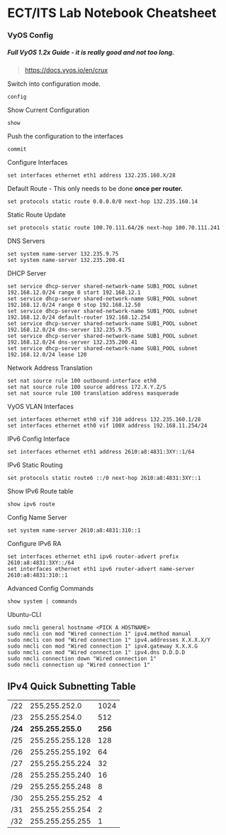 # ECT/ITS Lab Notebook Cheatsheet

### VyOS Config

##### Full VyOS 1.2x Guide - it is really good and not too long.

> https://docs.vyos.io/en/crux

Switch into configuration mode.

```
config
```

Show Current Configuration

```
show
```

Push the configuration to the interfaces

```
commit
```

Configure Interfaces

```
set interfaces ethernet eth1 address 132.235.160.X/28
```

Default Route - This only needs to be done **once per router.**

```
set protocols static route 0.0.0.0/0 next-hop 132.235.160.14
```

Static Route Update

```
set protocols static route 100.70.111.64/26 next-hop 100.70.111.241
```

DNS Servers

````
set system name-server 132.235.9.75
set system name-server 132.235.200.41
````

DHCP Server
````
set service dhcp-server shared-network-name SUB1_POOL subnet 192.168.12.0/24 range 0 start 192.168.12.1
set service dhcp-server shared-network-name SUB1_POOL subnet 192.168.12.0/24 range 0 stop 192.168.12.50
set service dhcp-server shared-network-name SUB1_POOL subnet 192.168.12.0/24 default-router 192.168.12.254
set service dhcp-server shared-network-name SUB1_POOL subnet 192.168.12.0/24 dns-server 132.235.9.75
set service dhcp-server shared-network-name SUB1_POOL subnet 192.168.12.0/24 dns-server 132.235.200.41
set service dhcp-server shared-network-name SUB1_POOL subnet 192.168.12.0/24 lease 120
````

Network Address Translation
````
set nat source rule 100 outbound-interface eth0
set nat source rule 100 source address 172.X.Y.Z/S
set nat source rule 100 translation address masquerade
````

VyOS VLAN Interfaces

````
set interfaces ethernet eth0 vif 310 address 132.235.160.1/28
set interfaces ethernet eth0 vif 100X address 192.168.11.254/24
````

IPv6 Config Interface

```
set interfaces ethernet eth1 address 2610:a8:4831:3XY::1/64
```

IPv6 Static Routing

```
set protocols static route6 ::/0 next-hop 2610:a8:4831:3XY::1
```

Show IPv6 Route table

```
show ipv6 route
```

Config Name Server

```
set system name-server 2610:a8:4831:310::1
```

Configure IPv6 RA

````
set interfaces ethernet eth1 ipv6 router-advert prefix 2610:a8:4831:3XY::/64
set interfaces ethernet eth1 ipv6 router-advert name-server 2610:a8:4831:310::1
````
Advanced Config Commands
```
show system | commands
```

Ubuntu-CLI
````
sudo nmcli general hostname <PICK A HOSTNAME>
sudo nmcli con mod "Wired connection 1" ipv4.method manual
sudo nmcli con mod "Wired connection 1" ipv4.addresses X.X.X.X/Y
sudo nmcli con mod "Wired connection 1" ipv4.gateway X.X.X.G
sudo nmcli con mod "Wired connection 1" ipv4.dns D.D.D.D
sudo nmcli connection down "Wired connection 1"
sudo nmcli connection up "Wired connection 1"

````

## **IPv4 Quick Subnetting Table** ## 
|     |               |      |
|-----|---------------|------|
| /22 | 255.255.252.0 | 1024 |
| /23 | 255.255.254.0 | 512 |
|**/24**| **255.255.255.0**| **256** |
| /25 | 255.255.255.128 | 128 |
| /26 | 255.255.255.192 | 64 |
| /27 | 255.255.255.224 | 32 |
| /28 | 255.255.255.240 | 16 |
| /29 | 255.255.255.248 | 8 |
| /30 | 255.255.255.252 | 4 |
| /31 | 255.255.255.254 | 2 |
| /32 | 255.255.255.255 | 1 |
